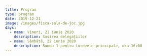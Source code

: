 ```yaml
---
title: Program
type: program
date: 2019-12-21
image: /images/fisca-sala-de-joc.jpg
days:
  - name: Vineri, 21 iunie 2020
    description: Sosirea delegațiilor
  - name: Sâmbătă, 22 iunie 2020
    description: Runda 1 pentru turneele principale, ora 16:00
---
```

